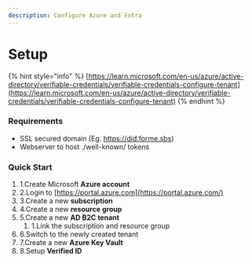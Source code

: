 ```yaml
---
description: Configure Azure and Entra
---
```


# Setup

{% hint style="info" %}
​[https://learn.microsoft.com/en-us/azure/active-directory/verifiable-credentials/verifiable-credentials-configure-tenant](https://learn.microsoft.com/en-us/azure/active-directory/verifiable-credentials/verifiable-credentials-configure-tenant)
{% endhint %}

### Requirements <a href="#requirements" id="requirements"></a>

* SSL secured domain (Eg. https://did.forme.sbs)
* Webserver to host ./well-known/ tokens

### Quick Start <a href="#quick-start" id="quick-start"></a>

1. 1.Create Microsoft **Azure account**
2. 2.Login to [https://portal.azure.com](https://portal.azure.com/)​
3. 3.Create a new **subscription**
4. 4.Create a new **resource group**
5. 5.Create a new **AD B2C tenant**
   1. 1.Link the subscription and resource group
6. 6.Switch to the newly created tenant
7. 7.Create a new **Azure Key Vault**
8. 8.Setup **Verified ID**
